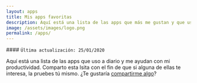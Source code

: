 ```yaml
---
layout: apps
title: Mis apps favoritas
description: Aquí está una lista de las apps que más me gustan y que uso a diario, con el fin de que si alguna te interesa la pruebes tú mismo. ¿Te gustaría también compartirme algo?
image: /assets/images/logo.png
permalink: /apps/
---
```


<div class="card last-updated mt-3 text-center">
<div class="card-body">
#### <code>Última actualización: 25/01/2020</code>
</div>
</div>

Aquí está una lista de las apps que uso a diario y me ayudan con mi productividad. Comparto esta lsita con el fin de que si alguna de ellas te interesa, la pruebes tú mismo. ¿Te gustaría [compartirme algo][1]?

[1]: /contacto/